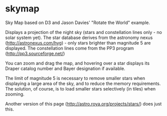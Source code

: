 # skymap
Sky Map based on D3 and Jason Davies' "Rotate the World" example.

Displays a projection of the night sky (stars and constellation lines only - no solar system yet).
The star database derives from the astronomy nexus (http://astronexus.com/hyg) - only stars brighter than magnitude 5 are displayed.
The constellation lines come from the PP3 program (http://pp3.sourceforge.net/)

You can zoom and drag the map, and hovering over a star displays its Draper catalog number and Bayer designation if available.

The limit of magnitude 5 is necessary to remove smaller stars when displaying a large area of the sky, and to reduce the memory requirements.
The solution, of course, is to load smaller stars selectively (in tiles) when zooming.

Another version of this page (http://astro.roya.org/projects/stars/) does just this. 


